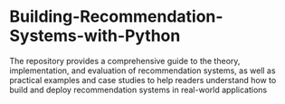 # Building-Recommendation-Systems-with-Python
The repository provides a comprehensive guide to the theory, implementation, and evaluation of recommendation systems, as well as practical examples and case studies to help readers understand how to build and deploy recommendation systems in real-world applications

